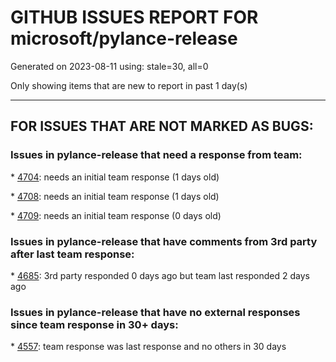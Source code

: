 
# GITHUB ISSUES REPORT FOR microsoft/pylance-release


Generated on 2023-08-11 using: stale=30, all=0


Only showing items that are new to report in past 1 day(s)


---

## FOR ISSUES THAT ARE NOT MARKED AS BUGS:


### Issues in pylance-release that need a response from team:


\* [4704](https://github.com/microsoft/pylance-release/issues/4704 "IntelliSense randomly stops working in Python notebooks with Keras"): needs an initial team response (1 days old)

\* [4708](https://github.com/microsoft/pylance-release/issues/4708 "syntax high light is not working"): needs an initial team response (1 days old)

\* [4709](https://github.com/microsoft/pylance-release/issues/4709 "Pylance server does not work after restart"): needs an initial team response (0 days old)

### Issues in pylance-release that have comments from 3rd party after last team response:


\* [4685](https://github.com/microsoft/pylance-release/issues/4685 "Pylance crashing on Jupyter Notebook Cell Deletion"): 3rd party responded 0 days ago but team last responded 2 days ago

### Issues in pylance-release that have no external responses since team response in 30+ days:


\* [4557](https://github.com/microsoft/pylance-release/issues/4557 "Possible to limit CPU/mem consumption of pylance node.exe?"): team response was last response and no others in 30 days
